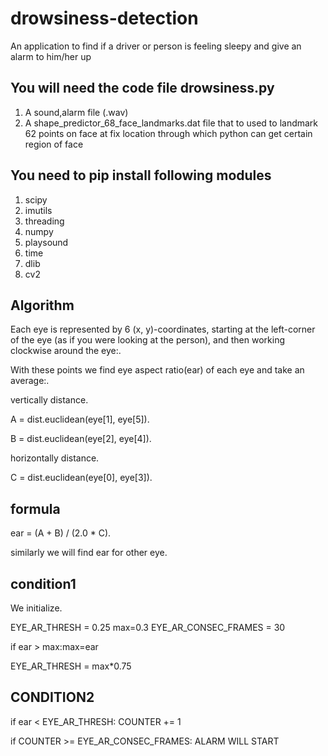 # drowsiness-detection
An application to find if a driver or person is feeling sleepy and give an alarm to him/her up



## You will need the code file drowsiness.py
1. A sound,alarm file (.wav)
2. A shape_predictor_68_face_landmarks.dat file that to used to landmark 62 points on face at fix location through which python can get certain region of face

## You need to pip install following modules
1. scipy
2. imutils
3. threading
4. numpy
5. playsound
6. time
7. dlib
8. cv2

## Algorithm
Each eye is represented by 6 (x, y)-coordinates, starting at the left-corner of the eye (as if you were looking at the person), and then working clockwise around the eye:.

With these points we find eye aspect ratio(ear) of each eye and take an average:.

vertically distance.

A = dist.euclidean(eye[1], eye[5]).

B = dist.euclidean(eye[2], eye[4]).

horizontally distance.

C = dist.euclidean(eye[0], eye[3]).


## formula
ear = (A + B) / (2.0 * C).

similarly we will find ear for other eye.

## condition1
We initialize.

EYE_AR_THRESH = 0.25
  max=0.3
  EYE_AR_CONSEC_FRAMES = 30

if ear > max:max=ear
      
EYE_AR_THRESH = max*0.75
 
## CONDITION2

if ear < EYE_AR_THRESH:
  COUNTER += 1
  
  if COUNTER >= EYE_AR_CONSEC_FRAMES:
    ALARM WILL START
      
      


